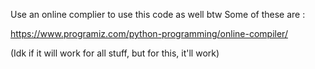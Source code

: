 Use an online complier to use this code as well btw
Some of these are :

https://www.programiz.com/python-programming/online-compiler/

(Idk if it will work for all stuff, but for this, it'll work)
